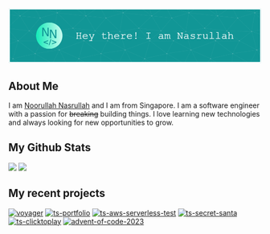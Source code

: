 ![Header](assets/header.png)

## About Me

I am <a href="https://nasnoor.dev">Noorullah Nasrullah</a> and I am from Singapore. I am a software engineer with a passion for ~~breaking~~ building things. I love learning new technologies and always looking for new opportunities to grow.

## My Github Stats

<img src="https://github-readme-stats.vercel.app/api?username=Coeeter&show_icons=true&theme=github_dark&hide_border=true&count_private=true" />
<img src="https://github-readme-stats.vercel.app/api/top-langs/?username=Coeeter&layout=compact&theme=github_dark&hide_border=true&count_private=true&hide=html" />

## My recent projects

[![voyager](https://github-readme-stats.vercel.app/api/pin?username=Coeeter&theme=github_dark&hide_border=true&repo=voyager)](https://github.com/Coeeter/voyager)
[![ts-portfolio](https://github-readme-stats.vercel.app/api/pin?username=Coeeter&theme=github_dark&hide_border=true&repo=ts-portfolio)](https://github.com/Coeeter/ts-portfolio)
[![ts-aws-serverless-test](https://github-readme-stats.vercel.app/api/pin?username=Coeeter&theme=github_dark&hide_border=true&repo=ts-aws-serverless-test)](https://github.com/Coeeter/ts-aws-serverless-test)
[![ts-secret-santa](https://github-readme-stats.vercel.app/api/pin?username=Coeeter&theme=github_dark&hide_border=true&repo=ts-secret-santa)](https://github.com/Coeeter/ts-secret-santa)
[![ts-clicktoplay](https://github-readme-stats.vercel.app/api/pin?username=Coeeter&theme=github_dark&hide_border=true&repo=ts-clicktoplay)](https://github.com/Coeeter/ts-clicktoplay)
[![advent-of-code-2023](https://github-readme-stats.vercel.app/api/pin?username=Coeeter&theme=github_dark&hide_border=true&repo=advent-of-code-2023)](https://github.com/Coeeter/advent-of-code-2023)
